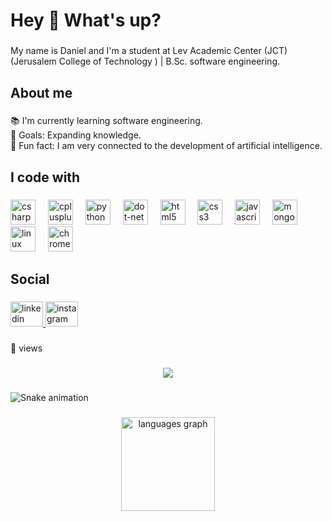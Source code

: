 <h1 align="left">Hey 👋 What's up?</h1>

###

<p align="left">My name is Daniel and I'm a student at Lev Academic Center (JCT) (Jerusalem College of Technology ) | B.Sc. software engineering.</p>

###

<h2 align="left">About me</h2>

###

<p align="left">📚 I'm currently learning software engineering.<br>🎯 Goals: Expanding knowledge.<br>🎲 Fun fact: I am very connected to the development of artificial intelligence.</p>

###

<h2 align="left">I code with</h2>

###

<div align="left">
  <img src="https://cdn.jsdelivr.net/gh/devicons/devicon/icons/csharp/csharp-original.svg" height="40" alt="csharp logo"  />
  <img width="12" />
  <img src="https://cdn.jsdelivr.net/gh/devicons/devicon/icons/cplusplus/cplusplus-original.svg" height="40" alt="cplusplus logo"  />
  <img width="12" />
  <img src="https://cdn.jsdelivr.net/gh/devicons/devicon/icons/python/python-original.svg" height="40" alt="python logo"  />
  <img width="12" />
  <img src="https://cdn.simpleicons.org/dotnet/512BD4" height="40" alt="dot-net logo"  />
  <img width="12" />
  <img src="https://cdn.simpleicons.org/html5/E34F26" height="40" alt="html5 logo"  />
  <img width="12" />
  <img src="https://cdn.jsdelivr.net/gh/devicons/devicon/icons/css3/css3-original.svg" height="40" alt="css3 logo"  />
  <img width="12" />
  <img src="https://skillicons.dev/icons?i=js" height="40" alt="javascript logo"  />
  <img width="12" />
  <img src="https://cdn.simpleicons.org/mongodb/47A248" height="40" alt="mongodb logo"  />
  <img width="12" />
  <img src="https://cdn.jsdelivr.net/gh/devicons/devicon/icons/linux/linux-original.svg" height="40" alt="linux logo"  />
  <img width="12" />
  <img src="https://cdn.jsdelivr.net/gh/devicons/devicon/icons/chrome/chrome-original.svg" height="40" alt="chrome logo"  />
</div>

###

<h2 align="left">Social</h2>

###

<div align="left">
  <a href="https://www.linkedin.com/in/daniel-cohen-67466a240" target="_blank">
    <img src="https://raw.githubusercontent.com/maurodesouza/profile-readme-generator/master/src/assets/icons/social/linkedin/default.svg" width="52" height="40" alt="linkedin logo"  />
  </a>
  <a href="https://www.instagram.com/daniel_cohen_128" target="_blank">
    <img src="https://raw.githubusercontent.com/maurodesouza/profile-readme-generator/master/src/assets/icons/social/instagram/default.svg" width="52" height="40" alt="instagram logo"  />
  </a>
</div>

###

<p align="left">👀 views</p>

###

<div align="center">
  <img src="https://profile-counter.glitch.me/Daniel1285/count.svg?"  />
</div>

###

<img src="https://raw.githubusercontent.com/Daniel1285/Daniel1285/output/snake.svg" alt="Snake animation" />

###

<div align="center">
  <img src="https://github-readme-stats.vercel.app/api/top-langs?username=Daniel1285&locale=en&hide_title=false&layout=compact&card_width=320&langs_count=5&theme=dracula&hide_border=false&order=2" height="150" alt="languages graph"  />
</div>

###
